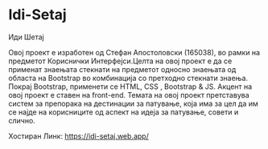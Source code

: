 # Idi-Setaj

Иди Шетај

Овој проект е изработен од Стефан Апостоловски (165038), во рамки на предметот Кориснички Интерфејси.Целта на овој проект е да се применат знаењата стекнати на предметот односно знаењата од
областа на Bootstrap во комбинација со претходно стекнати знаења.
Покрај Bootstrap, применети се HTML, CSS , Bootstrap & JS. Акцент на овој проект е ставен на front-end.
Темата на овој проект претставува систем за препорака на дестинации за патување, која има за цел да им се најде на корисниците од аспект на идеја за патување, совети и слично.

Хостиран Линк: https://idi-setaj.web.app/
